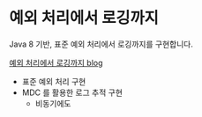 # 예외 처리에서 로깅까지

Java 8 기반, 표준 예외 처리에서 로깅까지를 구현합니다.

[예외 처리에서 로깅까지 blog](https://hyune-c.tistory.com/entry/%EC%98%88%EC%99%B8-%EC%B2%98%EB%A6%AC%EC%97%90%EC%84%9C-%EB%A1%9C%EA%B9%85%EA%B9%8C%EC%A7%80)

- 표준 예외 처리 구현
- MDC 를 활용한 로그 추적 구현
  - 비동기에도 
